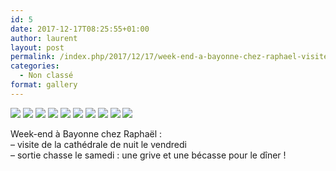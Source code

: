 ```yaml
---
id: 5
date: 2017-12-17T08:25:55+01:00
author: laurent
layout: post
permalink: /index.php/2017/12/17/week-end-a-bayonne-chez-raphael-visite-de-la/
categories:
  - Non classé
format: gallery
---
```

<img src="/images/2017/12/tumblr_p13jfhmAUW1uuvt0bo1_1280.jpg" />
<img src="/images/2017/12/tumblr_p13jfhmAUW1uuvt0bo2_1280.jpg" />
<img src="/images/2017/12/tumblr_p13jfhmAUW1uuvt0bo3_1280.jpg" />
<img src="/images/2017/12/tumblr_p13jfhmAUW1uuvt0bo4_1280.jpg" />
<img src="/images/2017/12/tumblr_p13jfhmAUW1uuvt0bo5_1280.jpg" />
<img src="/images/2017/12/tumblr_p13jfhmAUW1uuvt0bo6_1280.jpg" />
<img src="/images/2017/12/tumblr_p13jfhmAUW1uuvt0bo7_1280.jpg" />
<img src="/images/2017/12/tumblr_p13jfhmAUW1uuvt0bo8_1280.jpg" />
<img src="/images/2017/12/tumblr_p13jfhmAUW1uuvt0bo9_1280.jpg" />
<img src="/images/2017/12/tumblr_p13jfhmAUW1uuvt0bo10_1280.jpg" />

Week-end à Bayonne chez Raphaël :  
&#8211; visite de la cathédrale de nuit le vendredi  
&#8211; sortie chasse le samedi : une grive et une bécasse pour le dîner !